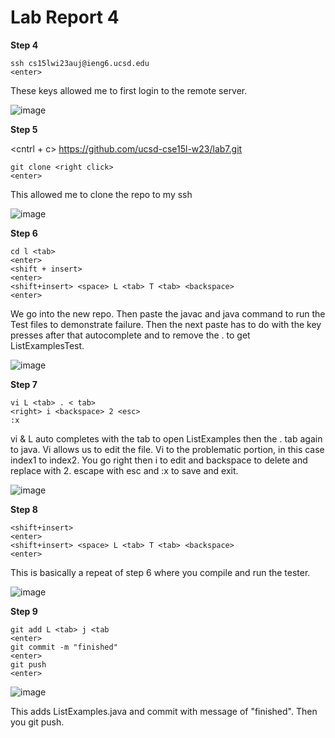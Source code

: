 # Lab Report 4

**Step 4**

```
ssh cs15lwi23auj@ieng6.ucsd.edu
<enter>
```

These keys allowed me to first login to the remote server.

![image](https://user-images.githubusercontent.com/122576152/221480709-b27e3f65-87ad-4c91-92d6-bbb6c0d72dbc.png)

**Step 5**

<cntrl + c> https://github.com/ucsd-cse15l-w23/lab7.git

```
git clone <right click> 
<enter>
```

This allowed me to clone the repo to my ssh

![image](https://user-images.githubusercontent.com/122576152/221481129-7c6b52d6-deb7-44c9-891a-9ae4fea68f2d.png)

**Step 6**

```
cd l <tab>
<enter>
<shift + insert>
<enter>
<shift+insert> <space> L <tab> T <tab> <backspace>
<enter>
```

We go into the new repo. Then paste the javac and java command to run the Test files to demonstrate failure. 
Then the next paste has to do with the  key presses after that autocomplete and <backspace> to remove the . to get ListExamplesTest.
  
![image](https://user-images.githubusercontent.com/122576152/221481697-1ab9f951-6529-426f-8f42-3b82d7826831.png)
  
**Step 7**
  
```
vi L <tab> . < tab>
<right> i <backspace> 2 <esc>
:x
```

vi & L auto completes with the tab to open ListExamples then the . tab again to java. Vi allows us to edit the file. Vi to the problematic portion, in this case index1 to index2.
You go right then i to edit and backspace to delete and replace with 2. escape with esc and :x to save and exit.
  
 ![image](https://user-images.githubusercontent.com/122576152/221482124-5e8ed76c-7a32-4e25-b8bf-a38a62af82f4.png)
  
  **Step 8**
  
  ```
<shift+insert>
<enter>
<shift+insert> <space> L <tab> T <tab> <backspace>
<enter>
```
This is basically a repeat of step 6 where you compile and run the tester.

![image](https://user-images.githubusercontent.com/122576152/221482304-2addd3ff-6634-433c-9a41-6a8816731cc3.png)

**Step 9**
  
```
git add L <tab> j <tab
<enter>
git commit -m "finished"
<enter>
git push
<enter>
```
  
![image](https://user-images.githubusercontent.com/122576152/221482652-3abcadc5-c1ac-4f4a-83eb-4187178d3e68.png)
  
This adds ListExamples.java and commit with message of "finished". Then you git push.







